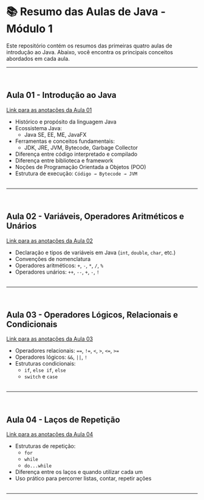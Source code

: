 # 📚 Resumo das Aulas de Java - Módulo 1

Este repositório contém os resumos das primeiras quatro aulas de introdução ao Java. Abaixo, você encontra os principais conceitos abordados em cada aula.


---
</br>

## Aula 01 - Introdução ao Java
[Link para as anotações da Aula 01](https://github.com/renatangr/Generation_Aulas/tree/main/aula_01)
- Histórico e propósito da linguagem Java
- Ecossistema Java:
  - Java SE, EE, ME, JavaFX
- Ferramentas e conceitos fundamentais:
  - JDK, JRE, JVM, Bytecode, Garbage Collector
- Diferença entre código interpretado e compilado
- Diferença entre biblioteca e framework
- Noções de Programação Orientada a Objetos (POO)
- Estrutura de execução: `Código → Bytecode → JVM`
</br></br>
---
</br>

## Aula 02 - Variáveis, Operadores Aritméticos e Unários
[Link para as anotações da Aula 02](https://github.com/renatangr/Generation_Aulas/tree/main/aula_02)
- Declaração e tipos de variáveis em Java (`int`, `double`, `char`, etc.)
- Convenções de nomenclatura
- Operadores aritméticos: `+`, `-`, `*`, `/`, `%`
- Operadores unários: `++`, `--`, `+`, `-`, `!`
</br></br>
---
</br>

## Aula 03 - Operadores Lógicos, Relacionais e Condicionais
[Link para as anotações da Aula 03](https://github.com/renatangr/Generation_Aulas/tree/main/aula_03)
- Operadores relacionais: `==`, `!=`, `<`, `>`, `<=`, `>=`
- Operadores lógicos: `&&`, `||`, `!`
- Estruturas condicionais:
  - `if`, `else if`, `else`
  - `switch` e `case`
</br> </br>
---
</br>

## Aula 04 - Laços de Repetição
[Link para as anotações da Aula 04](https://github.com/renatangr/Generation_Aulas/tree/main/aula_04)
- Estruturas de repetição:
  - `for`
  - `while`
  - `do...while`
- Diferença entre os laços e quando utilizar cada um
- Uso prático para percorrer listas, contar, repetir ações
</br></br>
---
